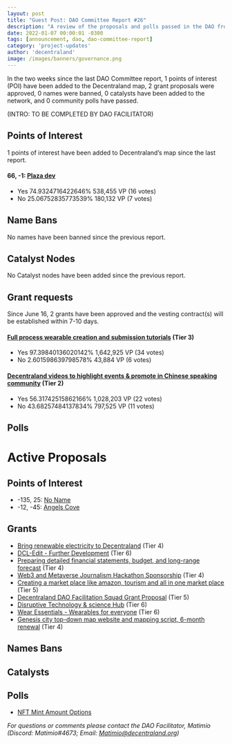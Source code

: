 ```yaml
---
layout: post
title: "Guest Post: DAO Committee Report #26"
description: "A review of the proposals and polls passed in the DAO from June 16 through June 30".
date: 2022-01-07 00:00:01 -0300
tags: [announcement, dao, dao-committee-report]
category: 'project-updates'
author: 'decentraland'
image: /images/banners/governance.png
---
```


In the two weeks since the last DAO Committee report, 1 points of interest (POI) have been added to the Decentraland map, 2 grant proposals were approved, 0 names were banned, 0 catalysts have been added to the network, and 0 community polls have passed.

(INTRO: TO BE COMPLETED BY DAO FACILITATOR)

## Points of Interest
1 points of interest have been added to Decentraland’s map since the last report.


#### 66, -1: [Plaza dev](https://governance.decentraland.org/proposal/?id=7e425540-eb20-11ec-82d9-d917cdd158ac)

* Yes 74.9324716422646% 538,455 VP (16 votes)
* No 25.06752835773539% 180,132 VP (7 votes)


## Name Bans

No names have been banned since the previous report.

## Catalyst Nodes
No Catalyst nodes have been added since the previous report.


## Grant requests
Since June 16, 2 grants have been approved and the vesting contract(s) will be established within 7-10 days.


#### [Full process wearable creation and submission tutorials](https://governance.decentraland.org/proposal/?id=91ebcb80-e8a5-11ec-82d9-d917cdd158ac) (Tier 3)

* Yes 97.39840136020142% 1,642,925 VP (34 votes)
* No 2.601598639798578% 43,884 VP (6 votes)


#### [Decentraland videos to highlight events &amp; promote in Chinese speaking community](https://governance.decentraland.org/proposal/?id=9c9aea50-e79e-11ec-82d9-d917cdd158ac) (Tier 2)

* Yes 56.31742515862166% 1,028,203 VP (22 votes)
* No 43.68257484137834% 797,525 VP (11 votes)


## Polls


# Active Proposals

## Points of Interest

* -135, 25: [No Name](https://governance.decentraland.org/proposal/?id=e00da1e0-ed27-11ec-aa01-87bd234b340d)
* -12, -45: [Angels Cove](https://governance.decentraland.org/proposal/?id=e5e51150-ed1a-11ec-aa01-87bd234b340d)

## Grants

* [Bring renewable electricity to Decentraland](https://governance.decentraland.org/proposal/?id=693177c0-ef04-11ec-aa01-87bd234b340d) (Tier 4)
* [DCL-Edit - Further Development](https://governance.decentraland.org/proposal/?id=4b6bb7e0-eed8-11ec-aa01-87bd234b340d) (Tier 6)
* [Preparing detailed financial statements, budget, and long-range forecast](https://governance.decentraland.org/proposal/?id=a31bfa40-ed02-11ec-aa01-87bd234b340d) (Tier 4)
* [Web3 and Metaverse Journalism Hackathon Sponsorship](https://governance.decentraland.org/proposal/?id=a735d7c0-eb1f-11ec-82d9-d917cdd158ac) (Tier 4)
* [Creating a market place like amazon, tourism and all in one market place](https://governance.decentraland.org/proposal/?id=a7e50ae0-eb1c-11ec-82d9-d917cdd158ac) (Tier 5)
* [Decentraland DAO Facilitation Squad Grant Proposal](https://governance.decentraland.org/proposal/?id=f8b699c0-e810-11ec-82d9-d917cdd158ac) (Tier 5)
* [Disruptive Technology &amp; science Hub](https://governance.decentraland.org/proposal/?id=321bac90-e7a4-11ec-82d9-d917cdd158ac) (Tier 6)
* [Wear Essentials - Wearables for everyone](https://governance.decentraland.org/proposal/?id=b7334300-e751-11ec-82d9-d917cdd158ac) (Tier 6)
* [Genesis city top-down map website and mapping script, 6-month renewal](https://governance.decentraland.org/proposal/?id=4fad3e80-e74b-11ec-82d9-d917cdd158ac) (Tier 4)

## Names Bans


## Catalysts


## Polls

* [NFT Mint Amount Options](https://governance.decentraland.org/proposal/?id=f78ecc00-ee39-11ec-aa01-87bd234b340d)

*For questions or comments please contact the DAO Facilitator, Matimio (Discord: Matimio#4673; Email: [Matimio@decentraland.org](mailto:Matimio@decentraland.org))*